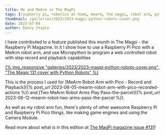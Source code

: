 ```yaml
---
title: Me and MeArm in The MagPi
tags: [raspberry pi, robotics at home, mearm, the magpi, robot arm, python, micropython, rp2040, raspberry pi pico]
thumbnail: /galleries/2023/2023-magpi-python-robots-cover.png
date: 2023-07-04
author: Danny Staple
---
```

I have contributed to a feature published this month in The Magpi - the Raspberry Pi Magazine. In it I show how to use a Raspberry Pi Pico with a MeArm robot arm, and use Micropython to program a web controlled robot with step record and playback capabilities

[{% img_responsive "galleries/2023/2023-magpi-python-robots-cover.png", "The Magpi 131 cover with Python Robots" %}](https://magpi.raspberrypi.com/issues/131)

This is the process I used for [MeArm Robot Arm with Pico - Record and Playback]({% post_url 2023-06-05-mearm-robot-arm-with-pico-recorded-actions %}) and [Two MeArm Robot Arms Play Pass-the-parcel]({% post_url 2023-06-12-mearm-robot-two-arms-pass-the-parcel %}).

As well as my robot arm fun, there's plenty of other awesome Raspberry Pi and Raspberry Pi Pico things, like making game engines and using the Camera Module.

Read more about what is in this edition at [The MagPi magazine issue #131](https://magpi.raspberrypi.com/articles/the-magpi-magazine-issue-131)!
